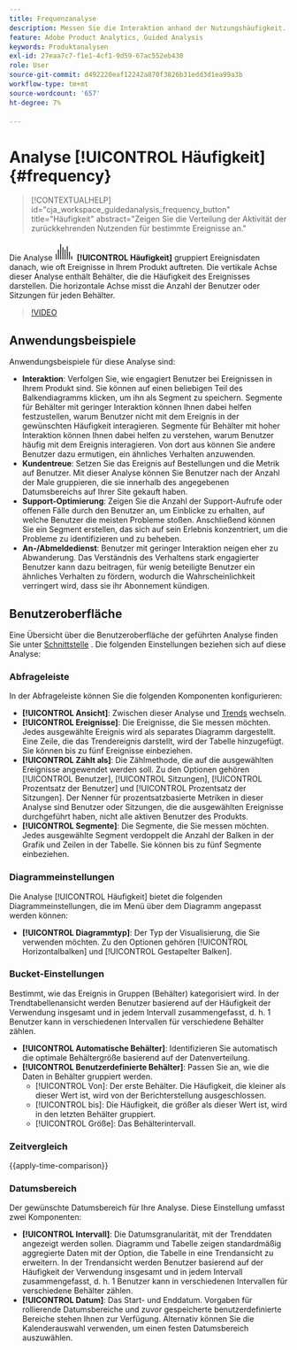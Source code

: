 ```yaml
---
title: Frequenzanalyse
description: Messen Sie die Interaktion anhand der Nutzungshäufigkeit.
feature: Adobe Product Analytics, Guided Analysis
keywords: Produktanalysen
exl-id: 27eaa7c7-f1e1-4cf1-9d59-67ac552eb430
role: User
source-git-commit: d492220eaf12242a870f3826b31edd3d1ea99a3b
workflow-type: tm+mt
source-wordcount: '657'
ht-degree: 7%

---
```


# Analyse [!UICONTROL Häufigkeit] {#frequency}

<!-- markdownlint-disable MD034 -->

>[!CONTEXTUALHELP]
>id="cja_workspace_guidedanalysis_frequency_button"
>title="Häufigkeit"
>abstract="Zeigen Sie die Verteilung der Aktivität der zurückkehrenden Nutzenden für bestimmte Ereignisse an."

<!-- markdownlint-enable MD034 -->

Die Analyse ![Häufigkeit](/help/assets/icons/Histogram.svg) **[!UICONTROL Häufigkeit]** gruppiert Ereignisdaten danach, wie oft Ereignisse in Ihrem Produkt auftreten. Die vertikale Achse dieser Analyse enthält Behälter, die die Häufigkeit des Ereignisses darstellen. Die horizontale Achse misst die Anzahl der Benutzer oder Sitzungen für jeden Behälter.

>[!VIDEO](https://video.tv.adobe.com/v/3428089/?learn=on)

## Anwendungsbeispiele

Anwendungsbeispiele für diese Analyse sind:

* **Interaktion**: Verfolgen Sie, wie engagiert Benutzer bei Ereignissen in Ihrem Produkt sind. Sie können auf einen beliebigen Teil des Balkendiagramms klicken, um ihn als Segment zu speichern. Segmente für Behälter mit geringer Interaktion können Ihnen dabei helfen festzustellen, warum Benutzer nicht mit dem Ereignis in der gewünschten Häufigkeit interagieren. Segmente für Behälter mit hoher Interaktion können Ihnen dabei helfen zu verstehen, warum Benutzer häufig mit dem Ereignis interagieren. Von dort aus können Sie andere Benutzer dazu ermutigen, ein ähnliches Verhalten anzuwenden.
* **Kundentreue**: Setzen Sie das Ereignis auf Bestellungen und die Metrik auf Benutzer. Mit dieser Analyse können Sie Benutzer nach der Anzahl der Male gruppieren, die sie innerhalb des angegebenen Datumsbereichs auf Ihrer Site gekauft haben.
* **Support-Optimierung**: Zeigen Sie die Anzahl der Support-Aufrufe oder offenen Fälle durch den Benutzer an, um Einblicke zu erhalten, auf welche Benutzer die meisten Probleme stoßen. Anschließend können Sie ein Segment erstellen, das sich auf sein Erlebnis konzentriert, um die Probleme zu identifizieren und zu beheben.
* **An-/Abmeldedienst**: Benutzer mit geringer Interaktion neigen eher zu Abwanderung. Das Verständnis des Verhaltens stark engagierter Benutzer kann dazu beitragen, für wenig beteiligte Benutzer ein ähnliches Verhalten zu fördern, wodurch die Wahrscheinlichkeit verringert wird, dass sie ihr Abonnement kündigen.

## Benutzeroberfläche

Eine Übersicht über die Benutzeroberfläche der geführten Analyse finden Sie unter [Schnittstelle](../overview.md#interface) . Die folgenden Einstellungen beziehen sich auf diese Analyse:

### Abfrageleiste

In der Abfrageleiste können Sie die folgenden Komponenten konfigurieren:

* **[!UICONTROL Ansicht]**: Zwischen dieser Analyse und [Trends](trends.md) wechseln.
* **[!UICONTROL Ereignisse]**: Die Ereignisse, die Sie messen möchten. Jedes ausgewählte Ereignis wird als separates Diagramm dargestellt. Eine Zeile, die das Trendereignis darstellt, wird der Tabelle hinzugefügt. Sie können bis zu fünf Ereignisse einbeziehen.
* **[!UICONTROL Zählt als]**: Die Zählmethode, die auf die ausgewählten Ereignisse angewendet werden soll. Zu den Optionen gehören [!UICONTROL Benutzer], [!UICONTROL Sitzungen], [!UICONTROL Prozentsatz der Benutzer] und [!UICONTROL Prozentsatz der Sitzungen]. Der Nenner für prozentsatzbasierte Metriken in dieser Analyse sind Benutzer oder Sitzungen, die die ausgewählten Ereignisse durchgeführt haben, nicht alle aktiven Benutzer des Produkts.
* **[!UICONTROL Segmente]**: Die Segmente, die Sie messen möchten. Jedes ausgewählte Segment verdoppelt die Anzahl der Balken in der Grafik und Zeilen in der Tabelle. Sie können bis zu fünf Segmente einbeziehen.

### Diagrammeinstellungen

Die Analyse [!UICONTROL Häufigkeit] bietet die folgenden Diagrammeinstellungen, die im Menü über dem Diagramm angepasst werden können:

* **[!UICONTROL Diagrammtyp]**: Der Typ der Visualisierung, die Sie verwenden möchten. Zu den Optionen gehören [!UICONTROL Horizontalbalken] und [!UICONTROL Gestapelter Balken].

### Bucket-Einstellungen

Bestimmt, wie das Ereignis in Gruppen (Behälter) kategorisiert wird. In der Trendtabellenansicht werden Benutzer basierend auf der Häufigkeit der Verwendung insgesamt und in jedem Intervall zusammengefasst, d. h. 1 Benutzer kann in verschiedenen Intervallen für verschiedene Behälter zählen.

* **[!UICONTROL Automatische Behälter]**: Identifizieren Sie automatisch die optimale Behältergröße basierend auf der Datenverteilung.
* **[!UICONTROL Benutzerdefinierte Behälter]**: Passen Sie an, wie die Daten in Behälter gruppiert werden.
   * [!UICONTROL Von]: Der erste Behälter. Die Häufigkeit, die kleiner als dieser Wert ist, wird von der Berichterstellung ausgeschlossen.
   * [!UICONTROL bis]: Die Häufigkeit, die größer als dieser Wert ist, wird in den letzten Behälter gruppiert.
   * [!UICONTROL Größe]: Das Behälterintervall.

### Zeitvergleich

{{apply-time-comparison}}

### Datumsbereich

Der gewünschte Datumsbereich für Ihre Analyse. Diese Einstellung umfasst zwei Komponenten:

* **[!UICONTROL Intervall]**: Die Datumsgranularität, mit der Trenddaten angezeigt werden sollen. Diagramm und Tabelle zeigen standardmäßig aggregierte Daten mit der Option, die Tabelle in eine Trendansicht zu erweitern. In der Trendansicht werden Benutzer basierend auf der Häufigkeit der Verwendung insgesamt und in jedem Intervall zusammengefasst, d. h. 1 Benutzer kann in verschiedenen Intervallen für verschiedene Behälter zählen.
* **[!UICONTROL Datum]**: Das Start- und Enddatum. Vorgaben für rollierende Datumsbereiche und zuvor gespeicherte benutzerdefinierte Bereiche stehen Ihnen zur Verfügung. Alternativ können Sie die Kalenderauswahl verwenden, um einen festen Datumsbereich auszuwählen.


<!--
## Example

See below foran example of the analysis.

![Frequency](../assets/frequency.png)

-->
